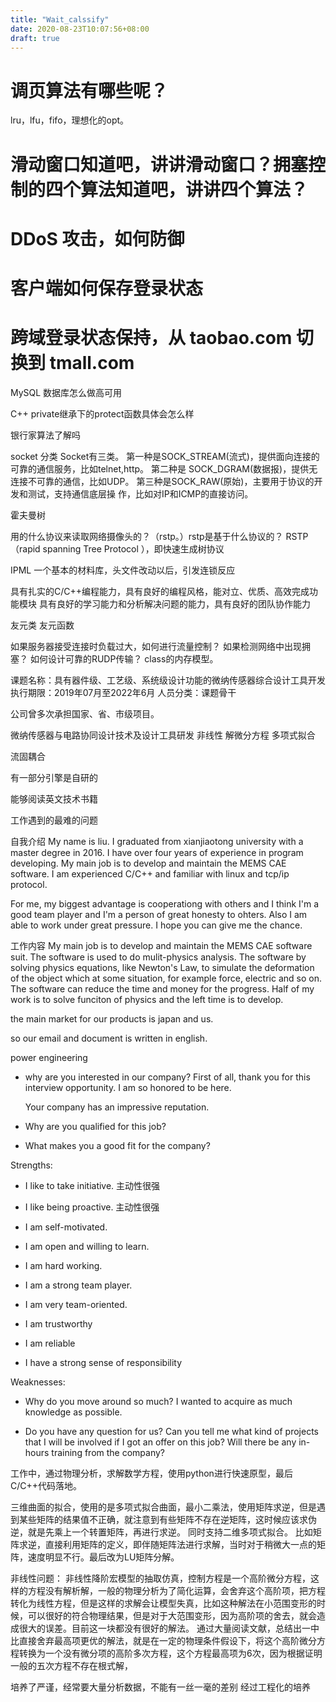 ```yaml
---
title: "Wait_calssify"
date: 2020-08-23T10:07:56+08:00
draft: true
---
```



# 调页算法有哪些呢？
lru，lfu，fifo，理想化的opt。

# 滑动窗口知道吧，讲讲滑动窗口？拥塞控制的四个算法知道吧，讲讲四个算法？

# DDoS 攻击，如何防御
# 客户端如何保存登录状态
# 跨域登录状态保持，从 taobao.com 切换到 tmall.com

MySQL 数据库怎么做高可用

C++ private继承下的protect函数具体会怎么样

银行家算法了解吗

socket 分类
Socket有三类。
第一种是SOCK_STREAM(流式)，提供面向连接的可靠的通信服务，比如telnet,http。
第二种是 SOCK_DGRAM(数据报)，提供无连接不可靠的通信，比如UDP。
第三种是SOCK_RAW(原始)，主要用于协议的开发和测试，支持通信底层操 作，比如对IP和ICMP的直接访问。


霍夫曼树

用的什么协议来读取网络摄像头的？（rstp。）rstp是基于什么协议的？
RSTP（rapid spanning Tree Protocol ），即快速生成树协议

IPML
一个基本的材料库，头文件改动以后，引发连锁反应

具有扎实的C/C++编程能力，具有良好的编程风格，能对立、优质、高效完成功能模块
具有良好的学习能力和分析解决问题的能力，具有良好的团队协作能力

友元类 友元函数

如果服务器接受连接时负载过大，如何进行流量控制？
如果检测网络中出现拥塞？
如何设计可靠的RUDP传输？
class的内存模型。


课题名称：具有器件级、工艺级、系统级设计功能的微纳传感器综合设计工具开发
执行期限：2019年07月至2022年6月
人员分类：课题骨干

公司曾多次承担国家、省、市级项目。

微纳传感器与电路协同设计技术及设计工具研发
非线性
解微分方程
多项式拟合

流固耦合

有一部分引擎是自研的

能够阅读英文技术书籍

工作遇到的最难的问题

自我介绍
My name is liu. 
I graduated from xianjiaotong university with a master degree in 2016. 
I have over four years of experience in program developing. My main job is to develop and maintain the MEMS CAE software. 
I am experienced C/C++ and familiar with linux and tcp/ip protocol.

For me, my biggest advantage is cooperationg with others and I think I'm a good team player and I'm a person of great honesty to ohters. Also I am able to work under great pressure. I hope you can give me the chance.

工作内容
My main job is to develop and maintain the MEMS CAE software suit. The software is used to do mulit-physics analysis. The software by solving physics equations, like Newton's Law, to simulate the deformation of the object which at some situation, for example force, electric and so on. The software can reduce the time and money for the progress. Half of my work is to solve funciton of physics and the left time is to develop.

the main market for our products is japan and us.

so our email and document is written in english.

power engineering

- why are you interested in our company?
    First of all, thank you for this interview opportunity. I am so honored to be here.

    Your company has an impressive reputation.

- Why are you qualified for this job?
- What makes you a good fit for the company?

Strengths:
- I like to take initiative. 主动性很强
- I like being proactive. 主动性很强
- I am self-motivated.

- I am open and willing to learn.
- I am hard working.

- I am a strong team player.
- I am very team-oriented.

- I am trustworthy
- I am reliable
- I have a strong sense of responsibility


Weaknesses:

- Why do you move around so much?
I wanted to acquire as much knowledge as possible.

- Do you have any question for us?
Can you tell me what kind of projects that I will be involved if I got an offer on this job?
Will there be any in-hours training from the company?


工作中，通过物理分析，求解数学方程，使用python进行快速原型，最后C/C++代码落地。


三维曲面的拟合，使用的是多项式拟合曲面，最小二乘法，使用矩阵求逆，但是遇到某些矩阵的结果值不正确，就注意到有些矩阵不存在逆矩阵，这时候应该求伪逆，就是先乘上一个转置矩阵，再进行求逆。
同时支持二维多项式拟合。
比如矩阵求逆，直接利用矩阵的定义，即伴随矩阵法进行求解，当时对于稍微大一点的矩阵，速度明显不行。最后改为LU矩阵分解。

非线性问题：
非线性降阶宏模型的抽取仿真，控制方程是一个高阶微分方程，这样的方程没有解析解，一般的物理分析为了简化运算，会舍弃这个高阶项，把方程转化为线性方程，但是这样的求解会让模型失真，比如这种解法在小范围变形的时候，可以很好的符合物理结果，但是对于大范围变形，因为高阶项的舍去，就会造成很大的误差。目前这一块都没有很好的解法。
通过大量阅读文献，总结出一中比直接舍弃最高项更优的解法，就是在一定的物理条件假设下，将这个高阶微分方程转换为一个没有微分项的高阶多次方程，这个方程最高项为6次，因为根据证明一般的五次方程不存在根式解，

培养了严谨，经常要大量分析数据，不能有一丝一毫的差别
经过工程化的培养
